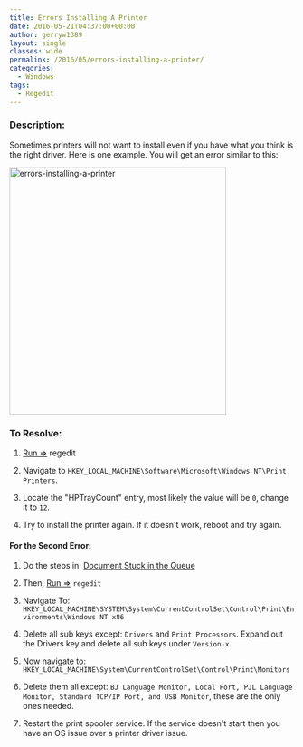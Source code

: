 ```yaml
---
title: Errors Installing A Printer
date: 2016-05-21T04:37:00+00:00
author: gerryw1389
layout: single
classes: wide
permalink: /2016/05/errors-installing-a-printer/
categories:
  - Windows
tags:
  - Regedit
---
```

<!--more-->

### Description:

Sometimes printers will not want to install even if you have what you think is the right driver. Here is one example. You will get an error similar to this:

  <img class="alignnone size-full wp-image-627" src="https://automationadmin.com/assets/images/uploads/2016/09/errors-installing-a-printer.jpg" alt="errors-installing-a-printer" width="383" height="437" srcset="https://automationadmin.com/assets/images/uploads/2016/09/errors-installing-a-printer.jpg 383w, https://automationadmin.com/assets/images/uploads/2016/09/errors-installing-a-printer-263x300.jpg 263w" sizes="(max-width: 383px) 100vw, 383px" />

### To Resolve:

1. [Run =>](https://automationadmin.com/2016/05/command-prompt-overview/) regedit

2. Navigate to `HKEY_LOCAL_MACHINE\Software\Microsoft\Windows NT\Print Printers`.

3. Locate the "HPTrayCount" entry, most likely the value will be `0`, change it to `12`.

4. Try to install the printer again. If it doesn't work, reboot and try again.

#### For the Second Error:

1. Do the steps in: [Document Stuck in the Queue](https://automationadmin.com/2016/05/document-stuck-in-queue/)

2. Then, [Run =>](https://automationadmin.com/2016/05/command-prompt-overview/) `regedit`

3. Navigate To: `HKEY_LOCAL_MACHINE\SYSTEM\System\CurrentControlSet\Control\Print\Environments\Windows NT x86`

4. Delete all sub keys except: `Drivers` and `Print Processors`. Expand out the Drivers key and delete all sub keys under `Version-x`.

5. Now navigate to: `HKEY_LOCAL_MACHINE\System\CurrentControlSet\Control\Print\Monitors`

6. Delete them all except: `BJ Language Monitor, Local Port, PJL Language Monitor, Standard TCP/IP Port, and USB Monitor`, these are the only ones needed.

7. Restart the print spooler service. If the service doesn't start then you have an OS issue over a printer driver issue.